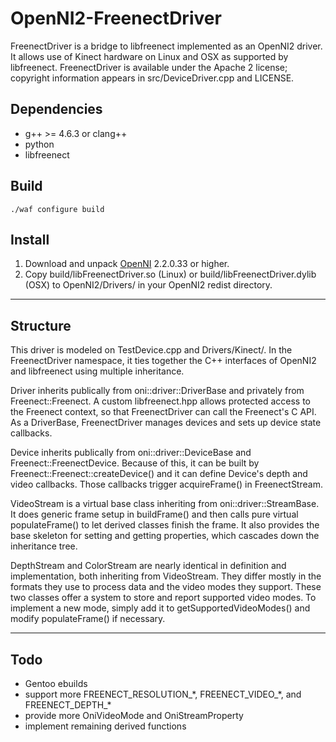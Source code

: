 OpenNI2-FreenectDriver
======================

FreenectDriver is a bridge to libfreenect implemented as an OpenNI2 driver. It allows use of Kinect hardware on Linux and OSX as supported by libfreenect. FreenectDriver is available under the Apache 2 license; copyright information appears in src/DeviceDriver.cpp and LICENSE.

Dependencies
------------
* g++ >= 4.6.3 or clang++
* python
* libfreenect

Build
-----
    ./waf configure build

Install
-------
1. Download and unpack [OpenNI](http://www.openni.org/openni-sdk/) 2.2.0.33 or higher.
2. Copy build/libFreenectDriver.so (Linux) or build/libFreenectDriver.dylib (OSX) to OpenNI2/Drivers/ in your OpenNI2 redist directory.

__________________________________________________

Structure
---------
This driver is modeled on TestDevice.cpp and Drivers/Kinect/. In the FreenectDriver namespace, it ties together the C++ interfaces of OpenNI2 and libfreenect using multiple inheritance.

Driver inherits publically from oni::driver::DriverBase and privately from Freenect::Freenect. A custom libfreenect.hpp allows protected access to the Freenect context, so that FreenectDriver can call the Freenect's C API. As a DriverBase, FreenectDriver manages devices and sets up device state callbacks.

Device inherits publically from oni::driver::DeviceBase and Freenect::FreenectDevice. Because of this, it can be built by Freenect::Freenect::createDevice() and it can define Device's depth and video callbacks. Those callbacks trigger acquireFrame() in FreenectStream.

VideoStream is a virtual base class inheriting from oni::driver::StreamBase. It does generic frame setup in buildFrame() and then calls pure virtual populateFrame() to let derived classes finish the frame. It also provides the base skeleton for setting and getting properties, which cascades down the inheritance tree.

DepthStream and ColorStream are nearly identical in definition and implementation, both inheriting from VideoStream. They differ mostly in the formats they use to process data and the video modes they support. These two classes offer a system to store and report supported video modes. To implement a new mode, simply add it to getSupportedVideoModes() and modify populateFrame() if necessary.

__________________________________________________

Todo
----
* Gentoo ebuilds
* support more FREENECT_RESOLUTION_\*, FREENECT_VIDEO_\*, and FREENECT_DEPTH_\*
* provide more OniVideoMode and OniStreamProperty
* implement remaining derived functions
